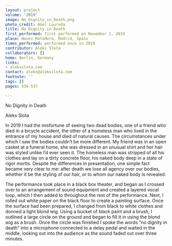 ```yaml
---
layout: project
volume: '2019'
image: No_Dignity_in_Death.png
photo_credit: Abel Loureda
title: No Dignity in Death
first_performed: first performed on November 1, 2019
place: Naves Matadero, Madrid, Spain
times_performed: performed once in 2019
contributor: Aleks Slota
collaborators: []
home: Berlin, Germany
links:
- aleksslota.com
contact: aleks@aleksslota.com
footnote: ''
tags: []
pages: 536-537

---
```


No Dignity in Death

Aleks Slota

In 2019 I had the misfortune of seeing two dead bodies, one of a friend who died in a bicycle accident, the other of a homeless man who lived in the entrance of my house and died of natural causes. The circumstances under which I saw the bodies couldn’t be more different. My friend was in an open casket at a funeral home, she was dressed in an unusual shirt and her hair was styled unlike I’d ever seen it. The homeless man was stripped of all his clothes and lay on a dirty concrete floor, his naked body deep in a state of rigor mortis. Despite the differences in presentation, one simple fact became very clear to me: after death we lose all agency over our bodies, whether it be the styling of our hair, or to whom our naked body is revealed.

The performance took place in a black box theater, and began as I crossed over to an arrangement of sound equipment and created a layered vocal loop, which I then added to throughout the rest of the performance. Next, I rolled out white paper on the black floor to create a painting surface. Once the surface had been prepared, I changed from black to white clothes and donned a light blond wig. Using a bucket of black paint and a brush, I outlined a large circle on the ground and began to fill it in using the blond wig as a brush. Once the circle was finished I spoke the words “no dignity in death” into a microphone connected to a delay pedal and waited in the middle, looking out into the audience as the sound faded out over three minutes.
